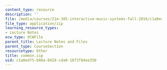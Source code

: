 ```yaml
---
content_type: resource
description: ''
file: /media/courses/21m-385-interactive-music-systems-fall-2016/c1a0ed75b88a0428cda018f3f84ee350_common.zip
file_type: application/zip
learning_resource_types:
- Lecture Notes
ocw_type: OCWFile
parent_title: Lecture Notes and Files
parent_type: CourseSection
resourcetype: Other
title: common.zip
uid: c1a0ed75-b88a-0428-cda0-18f3f84ee350
---
```

